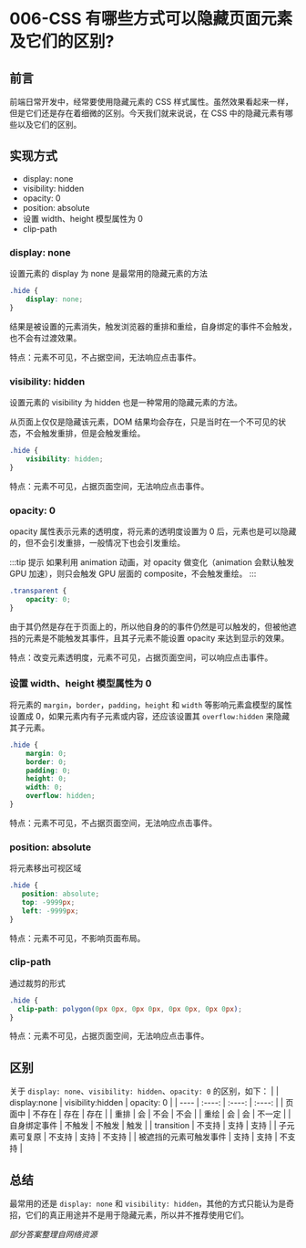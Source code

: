 # 006-CSS 有哪些方式可以隐藏页面元素及它们的区别?

## 前言

前端日常开发中，经常要使用隐藏元素的 CSS 样式属性。虽然效果看起来一样，但是它们还是存在着细微的区别。今天我们就来说说，在 CSS 中的隐藏元素有哪些以及它们的区别。

## 实现方式

- display: none
- visibility: hidden
- opacity: 0
- position: absolute
- 设置 width、height 模型属性为 0
- clip-path
  
### display: none

设置元素的 display 为 none 是最常用的隐藏元素的方法
```css
.hide {
    display: none;
}
```

结果是被设置的元素消失，触发浏览器的重排和重绘，自身绑定的事件不会触发，也不会有过渡效果。

特点：元素不可见，不占据空间，无法响应点击事件。

### visibility: hidden

设置元素的 visibility 为 hidden 也是一种常用的隐藏元素的方法。

从页面上仅仅是隐藏该元素，DOM 结果均会存在，只是当时在一个不可见的状态，不会触发重排，但是会触发重绘。
```css
.hide {
    visibility: hidden;
}
```

特点：元素不可见，占据页面空间，无法响应点击事件。

### opacity: 0

opacity 属性表示元素的透明度，将元素的透明度设置为 0 后，元素也是可以隐藏的，但不会引发重排，一般情况下也会引发重绘。

:::tip 提示
如果利用 animation 动画，对 opacity 做变化（animation 会默认触发 GPU 加速），则只会触发 GPU 层面的 composite，不会触发重绘。
:::

```css
.transparent {
    opacity: 0;
}
```

由于其仍然是存在于页面上的，所以他自身的的事件仍然是可以触发的，但被他遮挡的元素是不能触发其事件，且其子元素不能设置 opacity 来达到显示的效果。

特点：改变元素透明度，元素不可见，占据页面空间，可以响应点击事件。

### 设置 width、height 模型属性为 0

将元素的 `margin`，`border`，`padding`，`height` 和 `width` 等影响元素盒模型的属性设置成 0，如果元素内有子元素或内容，还应该设置其 `overflow:hidden` 来隐藏其子元素。
```css
.hide {
    margin: 0;     
    border: 0;
    padding: 0;
    height: 0;
    width: 0;
    overflow: hidden;
}
```

特点：元素不可见，不占据页面空间，无法响应点击事件。

### position: absolute

将元素移出可视区域
```css
.hide {
   position: absolute;
   top: -9999px;
   left: -9999px;
}
```

特点：元素不可见，不影响页面布局。

### clip-path

通过裁剪的形式
```css
.hide {
  clip-path: polygon(0px 0px, 0px 0px, 0px 0px, 0px 0px);
}
```

特点：元素不可见，占据页面空间，无法响应点击事件。

## 区别

关于 `display: none`、`visibility: hidden`、`opacity: 0` 的区别，如下：
|      | display:none  |  visibility:hidden | opacity: 0 |
| ---- | :----: | :----: | :----: |
| 页面中 | 不存在 | 存在 | 存在 |
| 重排 | 会 | 不会 | 不会 |
| 重绘 | 会 | 会 | 不一定 |
| 自身绑定事件 | 不触发 | 不触发 | 触发 |
| transition | 不支持 | 支持 | 支持 |
| 子元素可复原 | 不支持 | 支持 | 不支持 |
| 被遮挡的元素可触发事件 | 支持 | 支持 | 不支持 |

## 总结

最常用的还是 `display: none` 和 `visibility: hidden`，其他的方式只能认为是奇招，它们的真正用途并不是用于隐藏元素，所以并不推荐使用它们。

*部分答案整理自网络资源*